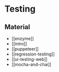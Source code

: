 # Testing

## Material

- [[enzyme]]
- [[intro]]
- [[puppeteer]]
- [[regression-testing]]
- [[ui-testing-web]]
- [[mocha-and-chai]]
